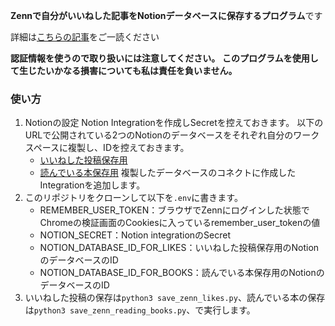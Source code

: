 **Zennで自分がいいねした記事をNotionデータベースに保存するプログラム**です

詳細は[こちらの記事]()をご一読ください

**認証情報を使うので取り扱いには注意してください。**
**このプログラムを使用して生じたいかなる損害についても私は責任を負いません。**

### 使い方

1. Notionの設定
   Notion Integrationを作成しSecretを控えておきます。
   以下のURLで公開されている2つのNotionのデータベースをそれぞれ自分のワークスペースに複製し、IDを控えておきます。
   - [いいねした投稿保存用](https://zealous-rosehip-7a8.notion.site/8d13f37a21914981840a995f70272d37?v=e498ea5550174a249f0dbae5af86b556&pvs=4)
   - [読んでいる本保存用](https://zealous-rosehip-7a8.notion.site/636574be4b7648349f217a735402b3ba?v=244e9c4d26b64af09889f84b10151689&pvs=4)
   複製したデータベースのコネクトに作成したIntegrationを追加します。
2. このリポジトリをクローンして以下を`.env`に書きます。
   - REMEMBER_USER_TOKEN：ブラウザでZennにログインした状態でChromeの検証画面のCookiesに入っているremember_user_tokenの値
   - NOTION_SECRET：Notion integrationのSecret
   - NOTION_DATABASE_ID_FOR_LIKES：いいねした投稿保存用のNotionのデータベースのID
   - NOTION_DATABASE_ID_FOR_BOOKS：読んでいる本保存用のNotionのデータベースのID
3. いいねした投稿の保存は`python3 save_zenn_likes.py`、読んでいる本の保存は`python3 save_zenn_reading_books.py`、で実行します。

